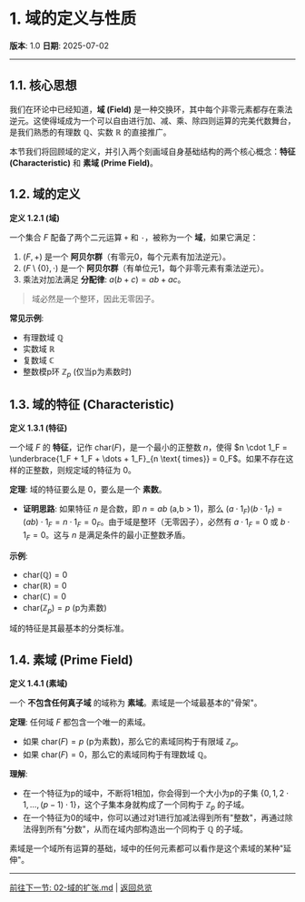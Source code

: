 # 1. 域的定义与性质

**版本**: 1.0
**日期**: 2025-07-02

---

## 1.1. 核心思想

我们在环论中已经知道，**域 (Field)** 是一种交换环，其中每个非零元素都存在乘法逆元。这使得域成为一个可以自由进行加、减、乘、除四则运算的完美代数舞台，是我们熟悉的有理数 $\mathbb{Q}$、实数 $\mathbb{R}$ 的直接推广。

本节我们将回顾域的定义，并引入两个刻画域自身基础结构的两个核心概念：**特征 (Characteristic)** 和 **素域 (Prime Field)**。

## 1.2. 域的定义

**定义 1.2.1 (域)**

一个集合 $F$ 配备了两个二元运算 `+` 和 `·`，被称为一个 **域**，如果它满足：

1. $(F, +)$ 是一个 **阿贝尔群**（有零元0，每个元素有加法逆元）。
2. $(F\setminus\{0\}, \cdot)$ 是一个 **阿贝尔群**（有单位元1，每个非零元素有乘法逆元）。
3. 乘法对加法满足 **分配律**: $a(b+c) = ab+ac$。

> 域必然是一个整环，因此无零因子。

**常见示例**:

* 有理数域 $\mathbb{Q}$
* 实数域 $\mathbb{R}$
* 复数域 $\mathbb{C}$
* 整数模p环 $\mathbb{Z}_p$ (仅当p为素数时)

## 1.3. 域的特征 (Characteristic)

**定义 1.3.1 (特征)**

一个域 $F$ 的 **特征**，记作 $\text{char}(F)$，是一个最小的正整数 $n$，使得 $n \cdot 1_F = \underbrace{1_F + 1_F + \dots + 1_F}_{n \text{ times}} = 0_F$。如果不存在这样的正整数，则规定域的特征为 0。

**定理**: 域的特征要么是 0，要么是一个 **素数**。

* **证明思路**: 如果特征 $n$ 是合数，即 $n=ab$ (a,b > 1)，那么 $(a \cdot 1_F)(b \cdot 1_F) = (ab) \cdot 1_F = n \cdot 1_F = 0_F$。由于域是整环（无零因子），必然有 $a \cdot 1_F = 0$ 或 $b \cdot 1_F=0$。这与 $n$ 是满足条件的最小正整数矛盾。

**示例**:

* $\text{char}(\mathbb{Q}) = 0$
* $\text{char}(\mathbb{R}) = 0$
* $\text{char}(\mathbb{C}) = 0$
* $\text{char}(\mathbb{Z}_p) = p$ (p为素数)

域的特征是其最基本的分类标准。

## 1.4. 素域 (Prime Field)

**定义 1.4.1 (素域)**

一个 **不包含任何真子域** 的域称为 **素域**。素域是一个域最基本的"骨架"。

**定理**: 任何域 $F$ 都包含一个唯一的素域。

* 如果 $\text{char}(F) = p$ (p为素数)，那么它的素域同构于有限域 $\mathbb{Z}_p$。
* 如果 $\text{char}(F) = 0$，那么它的素域同构于有理数域 $\mathbb{Q}$。

**理解**:

* 在一个特征为p的域中，不断将1相加，你会得到一个大小为p的子集 $\{0, 1, 2\cdot1, \dots, (p-1)\cdot1\}$，这个子集本身就构成了一个同构于 $\mathbb{Z}_p$ 的子域。
* 在一个特征为0的域中，你可以通过对1进行加减法得到所有"整数"，再通过除法得到所有"分数"，从而在域内部构造出一个同构于 $\mathbb{Q}$ 的子域。

素域是一个域所有运算的基础，域中的任何元素都可以看作是这个素域的某种"延伸"。

---
[前往下一节: 02-域的扩张.md](./02-域的扩张.md) | [返回总览](./00-域论总览.md)
